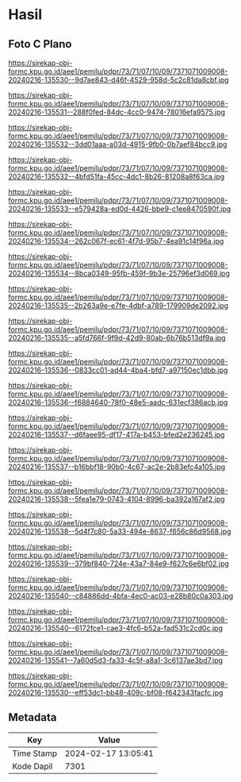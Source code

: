 # Hasil

## Foto C Plano

https://sirekap-obj-formc.kpu.go.id/aee1/pemilu/pdpr/73/71/07/10/09/7371071009008-20240216-135530--9d7ae843-d46f-4529-958d-5c2c81da8cbf.jpg

https://sirekap-obj-formc.kpu.go.id/aee1/pemilu/pdpr/73/71/07/10/09/7371071009008-20240216-135531--288f0fed-84dc-4cc0-9474-78016efa9575.jpg

https://sirekap-obj-formc.kpu.go.id/aee1/pemilu/pdpr/73/71/07/10/09/7371071009008-20240216-135532--3dd01aaa-a03d-4915-9fb0-0b7aef84bcc9.jpg

https://sirekap-obj-formc.kpu.go.id/aee1/pemilu/pdpr/73/71/07/10/09/7371071009008-20240216-135532--4bfd51fa-45cc-4dc1-8b26-81208a8f63ca.jpg

https://sirekap-obj-formc.kpu.go.id/aee1/pemilu/pdpr/73/71/07/10/09/7371071009008-20240216-135533--e579428a-ed0d-4426-bbe9-c1ee8470590f.jpg

https://sirekap-obj-formc.kpu.go.id/aee1/pemilu/pdpr/73/71/07/10/09/7371071009008-20240216-135534--262c067f-ec61-4f7d-95b7-4ea91c14f96a.jpg

https://sirekap-obj-formc.kpu.go.id/aee1/pemilu/pdpr/73/71/07/10/09/7371071009008-20240216-135534--8bca0349-95fb-459f-9b3e-25796ef3d069.jpg

https://sirekap-obj-formc.kpu.go.id/aee1/pemilu/pdpr/73/71/07/10/09/7371071009008-20240216-135535--2b263a9e-e7fe-4dbf-a789-179909de2092.jpg

https://sirekap-obj-formc.kpu.go.id/aee1/pemilu/pdpr/73/71/07/10/09/7371071009008-20240216-135535--a5fd766f-9f9d-42d9-80ab-6b76b513df9a.jpg

https://sirekap-obj-formc.kpu.go.id/aee1/pemilu/pdpr/73/71/07/10/09/7371071009008-20240216-135536--0833cc01-ad44-4ba4-bfd7-a97150ec1dbb.jpg

https://sirekap-obj-formc.kpu.go.id/aee1/pemilu/pdpr/73/71/07/10/09/7371071009008-20240216-135536--f6884640-78f0-48e5-aadc-631ecf386acb.jpg

https://sirekap-obj-formc.kpu.go.id/aee1/pemilu/pdpr/73/71/07/10/09/7371071009008-20240216-135537--d6faee95-df17-417a-b453-bfed2e236245.jpg

https://sirekap-obj-formc.kpu.go.id/aee1/pemilu/pdpr/73/71/07/10/09/7371071009008-20240216-135537--b16bbf18-90b0-4c67-ac2e-2b83efc4a105.jpg

https://sirekap-obj-formc.kpu.go.id/aee1/pemilu/pdpr/73/71/07/10/09/7371071009008-20240216-135538--5fea1e79-0743-4104-8996-ba392a167af2.jpg

https://sirekap-obj-formc.kpu.go.id/aee1/pemilu/pdpr/73/71/07/10/09/7371071009008-20240216-135538--5d4f7c80-5a33-494e-8637-f656c86d9568.jpg

https://sirekap-obj-formc.kpu.go.id/aee1/pemilu/pdpr/73/71/07/10/09/7371071009008-20240216-135539--379bf840-724e-43a7-84e9-f627c6e6bf02.jpg

https://sirekap-obj-formc.kpu.go.id/aee1/pemilu/pdpr/73/71/07/10/09/7371071009008-20240216-135540--c84886dd-4bfa-4ec0-ac03-e28b80c0a303.jpg

https://sirekap-obj-formc.kpu.go.id/aee1/pemilu/pdpr/73/71/07/10/09/7371071009008-20240216-135540--6172fce1-cae3-4fc6-b52a-fad531c2cd0c.jpg

https://sirekap-obj-formc.kpu.go.id/aee1/pemilu/pdpr/73/71/07/10/09/7371071009008-20240216-135541--7a60d5d3-fa33-4c5f-a8a1-3c6137ae3bd7.jpg

https://sirekap-obj-formc.kpu.go.id/aee1/pemilu/pdpr/73/71/07/10/09/7371071009008-20240216-135530--eff53dc1-bb48-409c-bf08-f642343facfc.jpg


## Metadata

| Key        | Value               |
| ---------- | ------------------- |
| Time Stamp | 2024-02-17 13:05:41 |
| Kode Dapil | 7301                |



